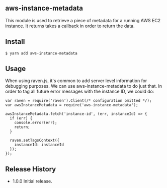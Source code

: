 ## aws-instance-metadata

This module is used to retrieve a piece of metadata for a running AWS EC2
instance. It returns takes a callback in order to return the data.

## Install
```
$ yarn add aws-instance-metadata
```

## Usage

When using raven.js, it's common to add server level information for debugging
purposes. We can use aws-instance-metadata to do just that. In order to tag all
future error messages with the instance ID, we could do:

```
var raven = require('raven').Client(/* configuration omitted */);
var awsInstanceMetadata = require('aws-instance-metadata');

awsInstanceMetadata.fetch('instance-id', (err, instanceId) => {
  if (err) {
    console.error(err);
    return;
  }

  raven.setTagsContext({
    instanceId: instanceId
  });
});
```

## Release History
* 1.0.0 Initial release.
